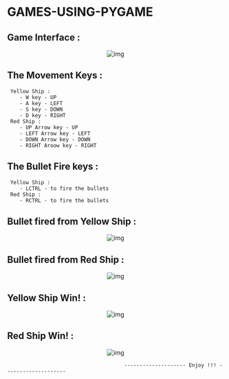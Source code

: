 # GAMES-USING-PYGAME

## Game Interface :

<p align="center">
  <img src="https://user-images.githubusercontent.com/105140296/216778439-dcf317ac-31f9-4b2b-a6c6-c7a1e22b0273.jpg" alt="img"/>
</p>

## The Movement Keys :
     Yellow Ship :
        - W key - UP
        - A key - LEFT
        - S key - DOWN
        - D key - RIGHT
     Red Ship :
        - UP Arrow key - UP
        - LEFT Arrow key - LEFT
        - DOWN Arrow key - DOWN
        - RIGHT Aroow key - RIGHT
       
## The Bullet Fire keys :
     Yellow Ship :
        - LCTRL - to fire the bullets 
     Red Ship :
        - RCTRL - to fire the bullets
       
 
## Bullet fired from Yellow Ship :

<p align="center">
  <img src="https://user-images.githubusercontent.com/105140296/216779044-56926308-6224-489f-9e43-f7c4330514b6.jpg" alt="img"/>
</p>

## Bullet fired from Red Ship :

<p align="center">
  <img src="https://user-images.githubusercontent.com/105140296/216779105-9aec1d7d-17f7-40d5-9572-72ca9460ed07.jpg" alt="img"/>
</p>

## Yellow Ship Win! :

<p align="center">
  <img src="https://user-images.githubusercontent.com/105140296/216779164-22597707-3ac2-4558-8827-9790cf43f43a.jpg" alt="img"/>
</p>

## Red Ship Win! :

<p align="center">
  <img src="https://user-images.githubusercontent.com/105140296/216779862-e6f8f8eb-0664-49f2-8ee7-116a68d2f64a.jpg" alt="img"/>
</p>



                                          -------------------- Enjoy !!! --------------------
